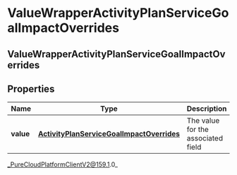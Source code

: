 # ValueWrapperActivityPlanServiceGoalImpactOverrides

## ValueWrapperActivityPlanServiceGoalImpactOverrides

## Properties

|Name | Type | Description | Notes|
|------------ | ------------- | ------------- | -------------|
| **value** | [**ActivityPlanServiceGoalImpactOverrides**](ActivityPlanServiceGoalImpactOverrides) | The value for the associated field | [optional] |



_PureCloudPlatformClientV2@159.1.0_
